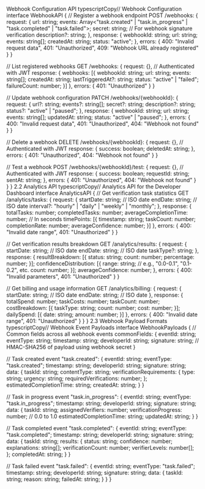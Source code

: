 Webhook Configuration API
typescriptCopy// Webhook Configuration
interface WebhookAPI {
// Register a webhook endpoint
POST /webhooks: {
request: {
url: string;
events: Array<"task.created" | "task.in_progress" | "task.completed" | "task.failed">;
secret: string; // For webhook signature verification
description?: string;
},
response: {
webhookId: string;
url: string;
events: string[];
createdAt: string;
status: "active";
},
errors: {
400: "Invalid request data",
401: "Unauthorized",
409: "Webhook URL already registered"
}
}

// List registered webhooks
GET /webhooks: {
request: {}, // Authenticated with JWT
response: {
webhooks: [{
webhookId: string;
url: string;
events: string[];
createdAt: string;
lastTriggeredAt?: string;
status: "active" | "failed";
failureCount: number;
}]
},
errors: {
401: "Unauthorized"
}
}

// Update webhook configuration
PATCH /webhooks/{webhookId}: {
request: {
url?: string;
events?: string[];
secret?: string;
description?: string;
status?: "active" | "paused";
},
response: {
webhookId: string;
url: string;
events: string[];
updatedAt: string;
status: "active" | "paused";
},
errors: {
400: "Invalid request data",
401: "Unauthorized",
404: "Webhook not found"
}
}

// Delete a webhook
DELETE /webhooks/{webhookId}: {
request: {}, // Authenticated with JWT
response: {
success: boolean;
deletedAt: string;
},
errors: {
401: "Unauthorized",
404: "Webhook not found"
}
}

// Test a webhook
POST /webhooks/{webhookId}/test: {
request: {}, // Authenticated with JWT
response: {
success: boolean;
requestId: string;
sentAt: string;
},
errors: {
401: "Unauthorized",
404: "Webhook not found"
}
}
}
2.2 Analytics API
typescriptCopy// Analytics API for the Developer Dashboard
interface AnalyticsAPI {
// Get verification task statistics
GET /analytics/tasks: {
request: {
startDate: string; // ISO date
endDate: string; // ISO date
interval?: "hourly" | "daily" | "weekly" | "monthly";
},
response: {
totalTasks: number;
completedTasks: number;
averageCompletionTime: number; // In seconds
timePoints: [{
timestamp: string;
taskCount: number;
completionRate: number;
averageConfidence: number;
}]
},
errors: {
400: "Invalid date range",
401: "Unauthorized"
}
}

// Get verification results breakdown
GET /analytics/results: {
request: {
startDate: string; // ISO date
endDate: string; // ISO date
taskType?: string;
},
response: {
resultBreakdown: [{
status: string;
count: number;
percentage: number;
}];
confidenceDistribution: [{
range: string; // e.g., "0.0-0.1", "0.1-0.2", etc.
count: number;
}];
averageConfidence: number;
},
errors: {
400: "Invalid parameters",
401: "Unauthorized"
}
}

// Get billing and usage information
GET /analytics/billing: {
request: {
startDate: string; // ISO date
endDate: string; // ISO date
},
response: {
totalSpend: number;
taskCosts: number;
taskCount: number;
costBreakdown: [{
taskType: string;
count: number;
cost: number;
}];
dailySpend: [{
date: string;
amount: number;
}]
},
errors: {
400: "Invalid date range",
401: "Unauthorized"
}
}
}
2.3 Webhook Payload Formats
typescriptCopy// Webhook Event Payloads
interface WebhookPayloads {
// Common fields across all webhook events
commonFields: {
eventId: string;
eventType: string;
timestamp: string;
developerId: string;
signature: string; // HMAC-SHA256 of payload using webhook secret
}

// Task created event
"task.created": {
eventId: string;
eventType: "task.created";
timestamp: string;
developerId: string;
signature: string;
data: {
taskId: string;
contentType: string;
verificationRequirements: {
type: string;
urgency: string;
requiredVerifications: number;
};
estimatedCompletionTime: string;
createdAt: string;
}
}

// Task in progress event
"task.in_progress": {
eventId: string;
eventType: "task.in_progress";
timestamp: string;
developerId: string;
signature: string;
data: {
taskId: string;
assignedVerifiers: number;
verificationProgress: number; // 0.0 to 1.0
estimatedCompletionTime: string;
updatedAt: string;
}
}

// Task completed event
"task.completed": {
eventId: string;
eventType: "task.completed";
timestamp: string;
developerId: string;
signature: string;
data: {
taskId: string;
results: {
status: string;
confidence: number;
explanations: string[];
verificationCount: number;
verifierLevels: number[];
};
completedAt: string;
}
}

// Task failed event
"task.failed": {
eventId: string;
eventType: "task.failed";
timestamp: string;
developerId: string;
signature: string;
data: {
taskId: string;
reason: string;
failedAt: string;
}
}
}
